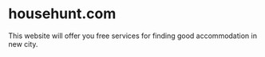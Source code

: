 # househunt.com
This website will offer you free services for finding good accommodation in new city.
